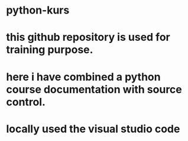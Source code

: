 # python-kurs
# this github repository is used for training purpose.
# here i have combined a python course documentation with source control.
# locally used the visual studio code
